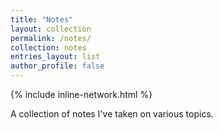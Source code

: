 ```yaml
---
title: "Notes"
layout: collection
permalink: /notes/
collection: notes
entries_layout: list
author_profile: false
---
```

<!-- <style>
  #network-graph {
    width: 60vh;
    height: 60vh;
    border: 2px solid #ccc; 
    box-sizing: border-box;
    margin-top: 20px;
    margin-bottom: 30px;
  }
</style> -->

{% include inline-network.html %}

A collection of notes I've taken on various topics.

<div id="network-graph"></div>

<script src="https://d3js.org/d3.v6.min.js"></script>
<script src="/assets/js/network.js"></script>

<script type="module">
  import NetworkGraph from '/assets/js/network.js';
  fetch('/assets/static/notes_nodes.json')
    .then(response => response.json())
    .then(data => {
      const networkGraph = new NetworkGraph(data, 'network-graph');
    });
</script>
